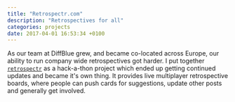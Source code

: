 ```yaml
---
title: "Retrospectr.com"
description: "Retrospectives for all"
categories: projects
date: 2017-04-01 16:53:34 +0100
---
```


As our team at DiffBlue grew, and became co-located across Europe, our ability to run company wide retrospectives got harder. I put together [`retrospectr`](https://retrospectr.com) as a hack-a-thon project which ended up getting continued updates and became it's own thing. It provides live multiplayer retrospective boards, where people can push cards for suggestions, update other posts and generally get involved.
